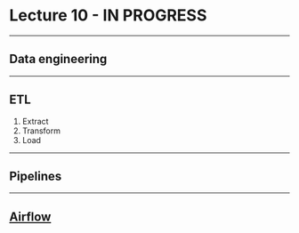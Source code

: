 # Lecture 10 - IN PROGRESS

---

## Data engineering

---

## ETL

1. Extract
1. Transform
1. Load

---

## Pipelines

---

## [Airflow](https://airflow.apache.org/)
